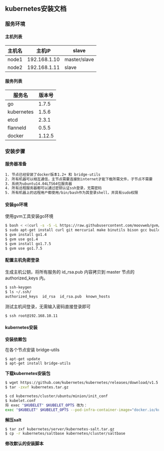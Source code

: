 ## kubernetes安装文档
### 服务环境

#### 主机列表

| 主机名   | 主机IP         | slave        |
| ----- | ------------ | ------------ |
| node1 | 192.168.1.10 | master/slave |
| node2 | 192.168.1.11 | slave        |

#### 服务列表

| 服务名        | 版本号    |
| ---------- | ------ |
| go         | 1.7.5  |
| kubernetes | 1.5.6  |
| etcd       | 2.3.1  |
| flanneld   | 0.5.5  |
| docker     | 1.12.5 |



### 安装步骤

#### 服务器准备

```Bash
1. 节点已经安装了docker版本1.2+ 和 bridge-utils
2. 所有机器可以相互通信，主节点需要连接到internet才能下载所需文件，子节点不需要
3. 系统为ubuntu14.04LTS64位服务器
4. 所有远程服务器都可以通过密钥认证ssh登录，无需密码
5. 所有机器上的远程用户都使用/bin/bash作为其登录shell，并具有sudo权限
```

#### 安装go环境

使用gvm工具安装go环境

```Bash
$ bash < <(curl -s -S -L https://raw.githubusercontent.com/moovweb/gvm/master/binscripts/gvm-installer)  #如果使用zsh请将 bash 改为 zsh
$ sudo apt-get install curl git mercurial make binutils bison gcc build-essential                        #安装服务依赖
$ gvm install go1.4                                                                                      #需要先安装go1.4版本
$ gvm use go1.4                                                                                          #使用go1.4版本
$ gvm install go1.7.5                                                                                    #升级go版本到1.7.5
$ gvm use go1.7.5   
```

#### 配置主机免密登录

生成主机公钥，将所有服务的 id_rsa.pub 内容拷贝到 master 节点的 authorized_keys 内。

```Bash
$ ssh-keygen
$ ls ~/.ssh/
authorized_keys  id_rsa  id_rsa.pub  known_hosts
```

测试主机间登录，无需输入密码直接登录即可

```Bash
$ ssh root@192.168.10.11
```

#### kubernetes安装

**安装依赖包**

在各个节点安装 bridge-utils

```Bash
$ apt-get update
$ apt-get install bridge-utils
```

**下载kubernetes安装包**

```Bash
$ wget https://github.com/kubernetes/kubernetes/releases/download/v1.5.6/kubernetes.tar.gz
$ tar -zxvf kubernetes.tar.gz
```

```Bash
$ cd kubernetes/cluster/ubuntu/minion/init_conf
$ kubelet.conf
将 exec "$KUBELET" $KUBELET_OPTS 改为：
exec "$KUBELET" $KUBELET_OPTS --pod-infra-container-image="docker.io/kubernetes/pause"
```

**解压salt**

```Bash
$ tar zxf kubernetes/server/kubernetes-salt.tar.gz
$ cp -r kubernetes/saltbase kubernetes/cluster/saltbase
```

**修改默认的安装脚本**

